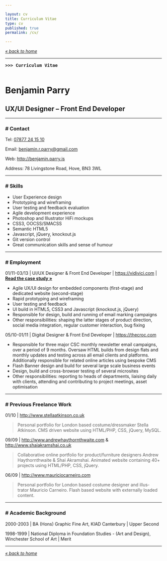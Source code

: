 ```yaml
---

layout: cv
title: Curriculum Vitae
type: cv
published: true
permalink: /cv/

---
```


*[« back to home](/)*

***

<strong><pre>>>> Curriculum Vitae <div class="cursor"> </div></pre></strong>

# Benjamin Parry

## UX/UI Designer – Front End Developer

***

### \# Contact

Tel: <a href="tel:+447877241510">07877 24 15 10</a>

Email: <benjamin.r.parry@gmail.com>

Web: <http://benjamin.parry.is>

Address: 78 Livingstone Road, Hove, BN3 3WL

***

### \# Skills

+ User Experience design
+ Prototyping and wireframing
+ User testing and feedback evaluation
+ Agile development experience
+ Photoshop and Illustrator HiFi mockups
+ CSS3, OOCSS/SMACSS
+ Semantic HTML5
+ Javascript, jQuery, knockout.js
+ Git version control
+ Great communication skills and sense of humour


***

### \# Employment

01/11\-03/13 | UI/UX Designer & Front End Developer | <https://vidivici.com> | **[Read the case study »](/working/case-study-vidivici/)**

+ Agile UX/UI design for embedded components (first-stage) and dedicated website (second-stage)
+ Rapid prototyping and wireframing
+ User testing and feedback
+ UI build in HTML5, CSS3 and Javascript (knockout.js, jQuery)
+ Responsible for design, build and running of email marking campaigns
+ Other responsibilities: shaping the latter stages of product direction, social media integration, regular customer interaction, bug fixing



05/10\-01/11 | Digital Designer & Front End Developer | <https://thecroc.com>

+ Responsible for three major CSC monthly newsletter email campaigns, over a period of 9 months. Oversaw HTML builds from design flats and monthly updates and testing across all email clients and platforms. Additionally responsible for related online articles using bespoke CMS
+ Flash Banner design and build for several large scale business events
+ Design, build and cross-browser testing of several microsites
+ Other responsibilities: reporting to heads of departments, liaising daily with clients, attending and contributing to project meetings, asset optimisation

***

### \# Previous Freelance Work


01/10 | <http://www.stellaatkinson.co.uk>
> Personal portfolio for London based costume/dressmaker Stella Atkinson. CMS driven website using HTML/PHP, CSS, jQuery, MySQL.

09/09 | <http://www.andrewhaythornthwaite.com> & <http://www.shaiakramshai.co.uk>
> Collaborative online portfolio for product/furniture designers Andrew Haythornthwaite & Shai Akramshai. Animated website containing 40+ projects using HTML/PHP, CSS, jQuery.

06/09 | <http://www.mauriciocarneiro.com>
> Personal portfolio for London based costume designer and illus- trator Mauricio Carneiro. Flash based website with externally loaded content.

***

### \# Academic Background

2000\-2003 | BA (Hons) Graphic Fine Art, KIAD Canterbury | Upper Second

1998\-1999 | National Diploma in Foundation Studies \- (Art and Design), Winchester School of Art | Merit

***

*[« back to home](/)*
